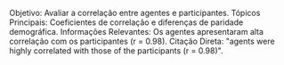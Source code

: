 Objetivo: Avaliar a correlação entre agentes e participantes. Tópicos Principais: Coeficientes de correlação e diferenças de paridade demográfica. Informações Relevantes: Os agentes apresentaram alta correlação com os participantes (r = 0.98).  Citação Direta: "agents were highly correlated with those of the participants (r = 0.98)".